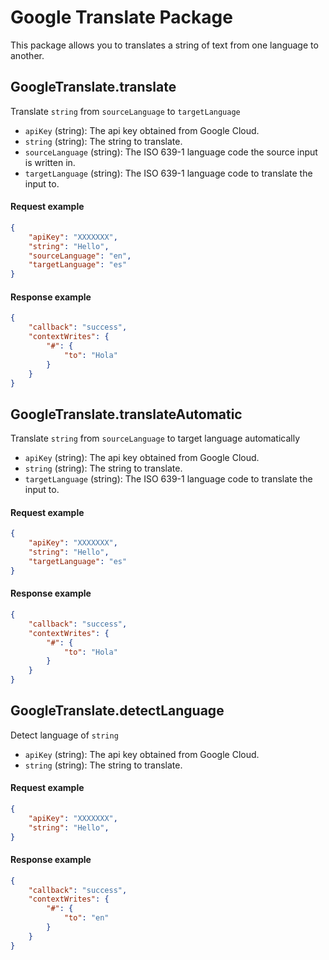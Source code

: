 # Google Translate Package
This package allows you to translates a string of text from one language to another.

<!--Need to add explanation on how to get API key from Google WITH SCREENSHOTS-->

## GoogleTranslate.translate
Translate `string` from `sourceLanguage` to `targetLanguage`

* `apiKey` (string): The api key obtained from Google Cloud.
* `string` (string): The string to translate.
* `sourceLanguage` (string): The ISO 639-1 language code the source input is written in.
* `targetLanguage` (string): The ISO 639-1 language code to translate the input to.

#### Request example
```json
{
	"apiKey": "XXXXXXX",
	"string": "Hello",
	"sourceLanguage": "en",
	"targetLanguage": "es"
}
```
#### Response example
```json
{
	"callback": "success",
	"contextWrites": {
		"#": {
			"to": "Hola"
		}
	}
}
```

## GoogleTranslate.translateAutomatic
Translate `string` from `sourceLanguage` to target language automatically

* `apiKey` (string): The api key obtained from Google Cloud.
* `string` (string): The string to translate.
* `targetLanguage` (string): The ISO 639-1 language code to translate the input to.

#### Request example
```json
{
	"apiKey": "XXXXXXX",
	"string": "Hello",
	"targetLanguage": "es"
}
```
#### Response example
```json
{
	"callback": "success",
	"contextWrites": {
		"#": {
			"to": "Hola"
		}
	}
}
```

## GoogleTranslate.detectLanguage
Detect language of `string`

* `apiKey` (string): The api key obtained from Google Cloud.
* `string` (string): The string to translate.

#### Request example
```json
{
	"apiKey": "XXXXXXX",
	"string": "Hello",
}
```
#### Response example
```json
{
	"callback": "success",
	"contextWrites": {
		"#": {
			"to": "en"
		}
	}
}
```
